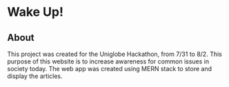 # Wake Up!

## About
This project was created for the Uniglobe Hackathon, from 7/31 to 8/2. This purpose of this website is to increase awareness for common issues in society today. 
The web app was created using MERN stack to store and display the articles.
